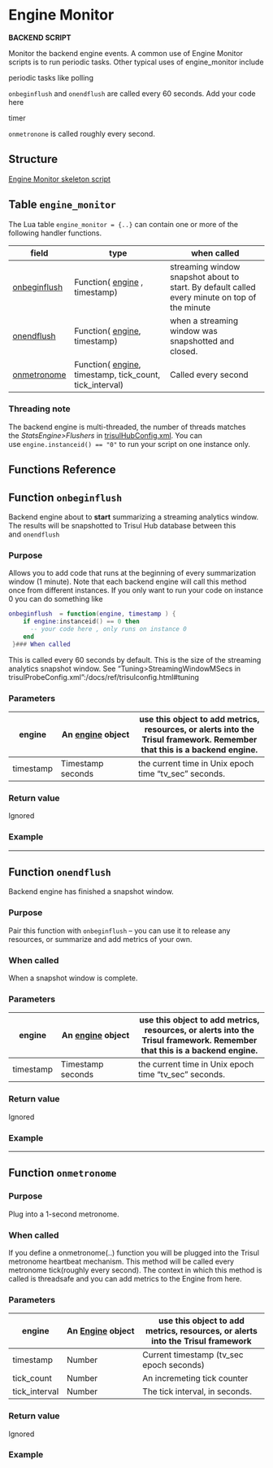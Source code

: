 # Engine Monitor

**BACKEND SCRIPT**

Monitor the backend engine events. A common use of Engine Monitor scripts is to run periodic tasks. Other typical uses of engine_monitor include

periodic tasks like polling

`onbeginflush` and `onendflush` are called every 60 seconds. Add your code here

timer

`onmetronone` is called roughly every second.

## Structure

[Engine Monitor skeleton script](https://github.com/trisulnsm/trisul-scripts/blob/master/lua/skeletons/engine_monitor.lua)

## Table `engine_monitor`

The Lua table `engine_monitor = {..}` can contain one or more of the following handler functions.

| field                                                                           | type                                                                                                     | when called                                                                                   |
| ------------------------------------------------------------------------------- | -------------------------------------------------------------------------------------------------------- | --------------------------------------------------------------------------------------------- |
| [onbeginflush](/docs/lua/BACK-END-SCRIPTS/engine-monitor#functiononbeginflush ) | Function( [engine](/docs/lua/TOP-LEVEL-LUA-OBJECT/object-engine) , timestamp)                            | streaming window snapshot about to start. By default called every minute on top of the minute |
| [onendflush](/docs/lua/BACK-END-SCRIPTS/engine-monitor#functiononendflush )     | Function( [engine](/docs/lua/TOP-LEVEL-LUA-OBJECT/object-engine), timestamp)                             | when a streaming window was snapshotted and closed.                                           |
| [onmetronome](/docs/lua/BACK-END-SCRIPTS/engine-monitor#functiononmetronome )   | Function( [engine](/docs/lua/TOP-LEVEL-LUA-OBJECT/object-engine ), timestamp, tick_count, tick_interval) | Called every second                                                                           |

### Threading note

The backend engine is multi-threaded, the number of threads matches the *StatsEngine>Flushers* in [trisulHubConfig.xml](/docs/ref/trisulHub-config). You can use `engine.instanceid() == "0"` to run your script on one instance only.

## Functions Reference

## Function `onbeginflush`

Backend engine about to **start** summarizing a streaming analytics window. The results will be snapshotted to Trisul Hub database between this and `onendflush`

### Purpose

Allows you to add code that runs at the beginning of every summarization window (1 minute). Note that each backend engine will call this method once from different instances. If you only want to run your code on instance 0 you can do something like

```lua
onbeginflush  = function(engine, timestamp ) {
    if engine:instanceid() == 0 then
      -- your code here , only runs on instance 0
    end
 }### When called
```

This is called every 60 seconds by default. This is the size of the streaming analytics snapshot window. See “Tuning>StreamingWindowMSecs in trisulProbeConfig.xml”:/docs/ref/trisulconfig.html#tuning

### Parameters

| engine    | An [engine](/docs/lua/TOP-LEVEL-LUA-OBJECT/object-engine) object | use this object to add metrics, resources, or alerts into the Trisul framework. Remember that this is a backend engine. |
| --------- | ---------------------------------------------------------------- | ----------------------------------------------------------------------------------------------------------------------- |
| timestamp | Timestamp seconds                                                | the current time in Unix epoch time “tv_sec” seconds.                                                                   |

### Return value

Ignored

### Example

---

## Function `onendflush`

Backend engine has finished a snapshot window.

### Purpose

Pair this function with `onbeginflush` – you can use it to release any resources, or summarize and add metrics of your own.

### When called

When a snapshot window is complete.

### Parameters

| engine    | An [engine](/docs/lua/TOP-LEVEL-LUA-OBJECT/object-engine) object | use this object to add metrics, resources, or alerts into the Trisul framework. Remember that this is a backend engine. |
| --------- | ---------------------------------------------------------------- | ----------------------------------------------------------------------------------------------------------------------- |
| timestamp | Timestamp seconds                                                | the current time in Unix epoch time “tv_sec” seconds.                                                                   |

### Return value

Ignored

### Example

---

## Function `onmetronome`

### Purpose

Plug into a 1-second metronome.

### When called

If you define a onmetronome(..) function you will be plugged into the Trisul metronome heartbeat mechanism. This method will be called every metronome tick(roughly every second). The context in which this method is called is threadsafe and you can add metrics to the Engine from here.

### Parameters

| engine        | An [Engine](/docs/lua/TOP-LEVEL-LUA-OBJECT/object-engine) object | use this object to add metrics, resources, or alerts into the Trisul framework |
| ------------- | ---------------------------------------------------------------- | ------------------------------------------------------------------------------ |
| timestamp     | Number                                                           | Current timestamp (tv_sec epoch seconds)                                       |
| tick_count    | Number                                                           | An incremeting tick counter                                                    |
| tick_interval | Number                                                           | The tick interval, in seconds.                                                 |

### Return value

Ignored

### Example

